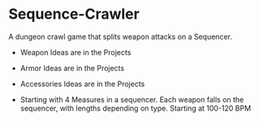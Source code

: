 # Sequence-Crawler
A dungeon crawl game that splits weapon attacks on a Sequencer.

* Weapon Ideas are in the Projects
* Armor Ideas are in the Projects
* Accessories Ideas are in the Projects

* Starting with 4 Measures in a sequencer. Each weapon falls on the sequencer, with lengths depending on type. Starting at 100-120 BPM

